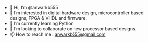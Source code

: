 - 👋 Hi, I’m @anwarkb555
- 👀 I’m interested in digital hardware design, microcontroller based designs, FPGA & VHDL and firmware. 
- 🌱 I’m currently learning Python.
- 💞️ I’m looking to collaborate on new processor based designs.
- 📫 How to reach me : anwarkb555@gmail.com

<!---
anwarkb555/anwarkb555 is a ✨ special ✨ repository because its `README.md` (this file) appears on your GitHub profile.
You can click the Preview link to take a look at your changes.
--->

